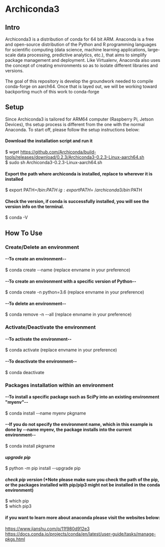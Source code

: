 # Archiconda3

## Intro

Archiconda3 is a distribution of conda for 64 bit ARM. Anaconda is a free and open-source distribution of the Python and R programming languages for scientific computing (data science, machine learning applications, large-scale data processing, predictive analytics, etc.), that aims to simplify package management and deployment. Like Virtualenv, Anaconda also uses the concept of creating environments so as to isolate different libraries and versions. \
 \
The goal of this repository is develop the groundwork needed to compile conda-forge on aarch64. Once that is layed out, we will be working toward backporting much of this work to conda-forge

## Setup

Since Archiconda3 is tailored for ARM64 computer (Raspberry Pi, Jetson Devices), ths setup process is different from the one with the normal Anaconda. To start off, please follow the setup instructions below:

#### Download the installation script and run it
$ wget https://github.com/Archiconda/build-tools/releases/download/0.2.3/Archiconda3-0.2.3-Linux-aarch64.sh \
$ sudo sh Archiconda3-0.2.3-Linux-aarch64.sh

#### Export the path where archiconda is installed, replace <PATH TO ARCHICONDA3> to wherever it is installed
$ export PATH=<PATH TO ARCHICONDA3>/bin:$PATH \
ig:  export PATH=~/archiconda3/bin:$PATH

#### Check the version, if conda is successfully installed, you will see the version info on the terminal.
$ conda -V

## How To Use

### Create/Delete an environment

#### --To create an environment--

$ conda create --name <envname> (replace envname in your preference)

#### --To create an environment with a specific version of Python--

$ conda create -n <envname> python=3.6 (replace envname in your preference)
 
#### --To delete an environment--

$ conda remove -n <envname> --all (replace envname in your preference)

### Activate/Deactivate the environment

#### --To activate the environment--

$ conda activate <envname> (replace envname in your preference)

#### --To deactivate the environment--

$ conda deactivate

### Packages installation within an environment

#### --To install a specific package such as SciPy into an existing environment "myenv"--

$ conda install --name myenv pkgname

#### --If you do not specify the environment name, which in this example is done by --name myenv, the package installs into the current environment--

$ conda install pkgname

#### ***upgrade pip***

$ python -m pip install --upgrade pip

#### ***check pip version*** (*Note please make sure you check the path of the pip, or the packages installed with pip/pip3 might not be installed in the conda environment)

$ which pip \
$ which pip3
 
#### if you want to learn more about anaconda please visit the websites below:

https://www.jianshu.com/p/11f980d912e3 \
https://docs.conda.io/projects/conda/en/latest/user-guide/tasks/manage-pkgs.html

